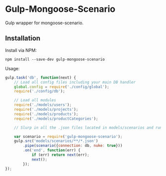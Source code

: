 Gulp-Mongoose-Scenario
======================
Gulp wrapper for mongoose-scenario.


Installation
------------
Install via NPM:

	npm install --save-dev gulp-mongoose-scenario


Usage:


```javascript
gulp.task('db', function(next) {
	// Load all config files including your main DB handler
	global.config = require('./config/global');
	require('./config/db');

	// Load all modules
	require('./models/users');
	require('./models/projects');
	require('./models/products');
	require('./models/productCategories');

	// Slurp in all the .json files located in models/scenarios and run them though mongoose-scenario

	var scenario = require('gulp-mongoose-scenario');
	gulp.src('models/scenarios/**/*.json')
		.pipe(scenario({connection: db, nuke: true}))
		.on('end', function(err) {
			if (err) return next(err);
			next();
		});
});
```
